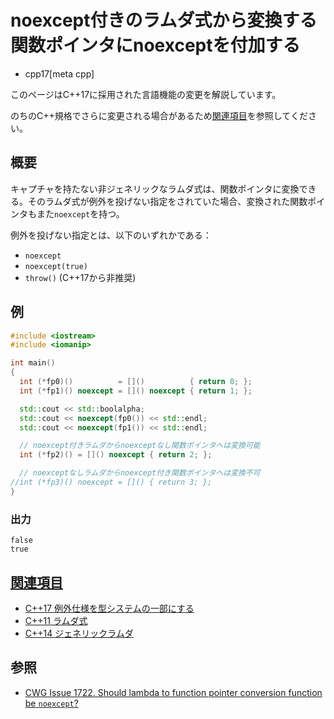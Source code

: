 # noexcept付きのラムダ式から変換する関数ポインタにnoexceptを付加する
* cpp17[meta cpp]

<!-- start lang caution -->

このページはC++17に採用された言語機能の変更を解説しています。

のちのC++規格でさらに変更される場合があるため[関連項目](#relative_page)を参照してください。

<!-- last lang caution -->

## 概要
キャプチャを持たない非ジェネリックなラムダ式は、関数ポインタに変換できる。そのラムダ式が例外を投げない指定をされていた場合、変換された関数ポインタもまた`noexcept`を持つ。

例外を投げない指定とは、以下のいずれかである：

- `noexcept`
- `noexcept(true)`
- `throw()` (C++17から非推奨)


## 例
```cpp example
#include <iostream>
#include <iomanip>

int main()
{
  int (*fp0)()          = []()          { return 0; };
  int (*fp1)() noexcept = []() noexcept { return 1; };

  std::cout << std::boolalpha;
  std::cout << noexcept(fp0()) << std::endl;
  std::cout << noexcept(fp1()) << std::endl;

  // noexcept付きラムダからnoexceptなし関数ポインタへは変換可能
  int (*fp2)() = []() noexcept { return 2; };

  // noexceptなしラムダからnoexcept付き関数ポインタへは変換不可
//int (*fp3)() noexcept = []() { return 3; };
}
```

### 出力
```
false
true
```


## <a id="relative-page" href="#relative-page">関連項目</a>
- [C++17 例外仕様を型システムの一部にする](exception_spec_be_part_of_the_type_system.md)
- [C++11 ラムダ式](/lang/cpp11/lambda_expressions.md)
- [C++14 ジェネリックラムダ](/lang/cpp14/generic_lambdas.md)


## 参照
- [CWG Issue 1722. Should lambda to function pointer conversion function be `noexcept`?](https://wg21.cmeerw.net/cwg/issue1722)